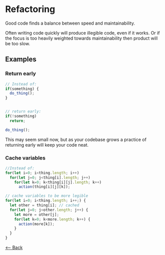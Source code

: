 # Refactoring

Good code finds a balance between speed and maintainability.

Often writing code quickly will produce illegible code, even if it works.
Or if the focus is too heavily weighted towards maintainability then product will be too slow.

## Examples

### Return early

```js
// Instead of:
if(something) {
  do_thing();
}


// return early:
if(!something)
  return;

do_thing();
```

This may seem small now, but as your codebase grows a practice of returning early will keep your code neat.

### Cache variables

```js
//Instead of:
for(let i=0; i<thing.length; i++)
  for(let j=0; j<thing[i].length; j++)
    for(let k=0; k<thing[i][j].length; k++)
      action(thing[i][j][k]);

// cache variables to be more legible
for(let i=0; i<thing.length; i++;) {
  let other = thing[i]; // cached
  for(let j=0; j<other.length; j++) {
    let more = other[j];
    for(let k=0; k<more.length; k++) {
      action(more[k]);
    }
  }
}

```

[<-- Back](../README.md)
